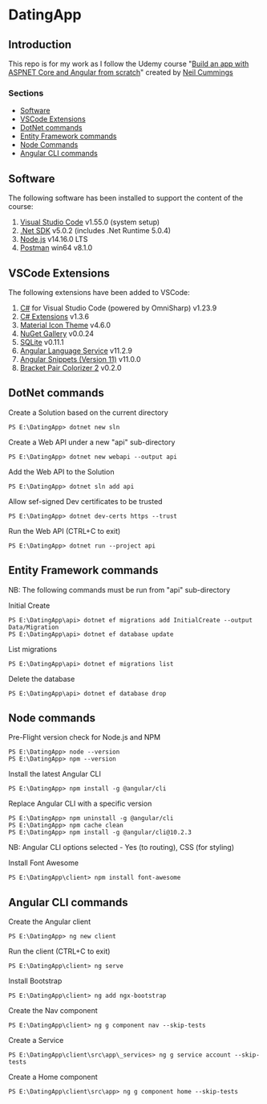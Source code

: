 # DatingApp

## Introduction
This repo is for my work as I follow the Udemy course "[Build an app with ASPNET Core and Angular from scratch](https://www.udemy.com/course/build-an-app-with-aspnet-core-and-angular-from-scratch/)" created by [Neil Cummings](https://www.udemy.com/user/neil-cummings-2/)

### Sections

- [Software](#Software)
- [VSCode Extensions](#VSCode-Extensions)
- [DotNet commands](#DotNet-commands)
- [Entity Framework commands](#Entity-Framework-commands)
- [Node Commands](#Node-Commands)
- [Angular CLI commands](#Angular-CLI-commands)

## Software

The following software has been installed to support the content of the course:
1. [Visual Studio Code](https://code.visualstudio.com/download#) v1.55.0 (system setup)
2. [.Net SDK](https://dotnet.microsoft.com/download/dotnet/5.0) v5.0.2 (includes .Net Runtime 5.0.4)
3. [Node.js](https://nodejs.org/en/) v14.16.0 LTS
4. [Postman](https://www.postman.com/downloads/) win64 v8.1.0

## VSCode Extensions

The following extensions have been added to VSCode:
1. [C#](https://marketplace.visualstudio.com/items?itemName=ms-dotnettools.csharp) for Visual Studio Code (powered by OmniSharp) v1.23.9
2. [C# Extensions](https://marketplace.visualstudio.com/items?itemName=kreativ-software.csharpextensions) v1.3.6
3. [Material Icon Theme](https://marketplace.visualstudio.com/items?itemName=PKief.material-icon-theme) v4.6.0
4. [NuGet Gallery](https://marketplace.visualstudio.com/items?itemName=patcx.vscode-nuget-gallery) v0.0.24
5. [SQLite](https://marketplace.visualstudio.com/items?itemName=alexcvzz.vscode-sqlite) v0.11.1
6. [Angular Language Service](https://marketplace.visualstudio.com/items?itemName=Angular.ng-template) v11.2.9
7. [Angular Snippets (Version 11)](https://marketplace.visualstudio.com/items?itemName=johnpapa.Angular2) v11.0.0
8. [Bracket Pair Colorizer 2](https://marketplace.visualstudio.com/items?itemName=CoenraadS.bracket-pair-colorizer-2) v0.2.0

## DotNet commands

Create a Solution based on the current directory
```
PS E:\DatingApp> dotnet new sln
```

Create a Web API under a new "api" sub-directory
```
PS E:\DatingApp> dotnet new webapi --output api
```

Add the Web API to the Solution
```
PS E:\DatingApp> dotnet sln add api
```

Allow sef-signed Dev certificates to be trusted
```
PS E:\DatingApp> dotnet dev-certs https --trust
```

Run the Web API (CTRL+C to exit)
```
PS E:\DatingApp> dotnet run --project api
```

## Entity Framework commands

NB: The following commands must be run from "api" sub-directory

Initial Create
```
PS E:\DatingApp\api> dotnet ef migrations add InitialCreate --output Data/Migration
PS E:\DatingApp\api> dotnet ef database update
```
List migrations
```
PS E:\DatingApp\api> dotnet ef migrations list
```

Delete the database
```
PS E:\DatingApp\api> dotnet ef database drop
```

## Node commands

Pre-Flight version check for Node.js and NPM
```
PS E:\DatingApp> node --version
PS E:\DatingApp> npm --version
```

Install the latest Angular CLI
```
PS E:\DatingApp> npm install -g @angular/cli
```

Replace Angular CLI with a specific version
```
PS E:\DatingApp> npm uninstall -g @angular/cli
PS E:\DatingApp> npm cache clean
PS E:\DatingApp> npm install -g @angular/cli@10.2.3
```

NB: Angular CLI options selected - Yes (to routing), CSS (for styling)

Install Font Awesome
```
PS E:\DatingApp\client> npm install font-awesome
```

## Angular CLI commands

Create the Angular client
```
PS E:\DatingApp> ng new client
```

Run the client (CTRL+C to exit)
```
PS E:\DatingApp\client> ng serve
```

Install Bootstrap
```
PS E:\DatingApp\client> ng add ngx-bootstrap
```

Create the Nav component
```
PS E:\DatingApp\client> ng g component nav --skip-tests
```

Create a Service
```
PS E:\DatingApp\client\src\app\_services> ng g service account --skip-tests
```

Create a Home component
```
PS E:\DatingApp\client\src\app> ng g component home --skip-tests
```